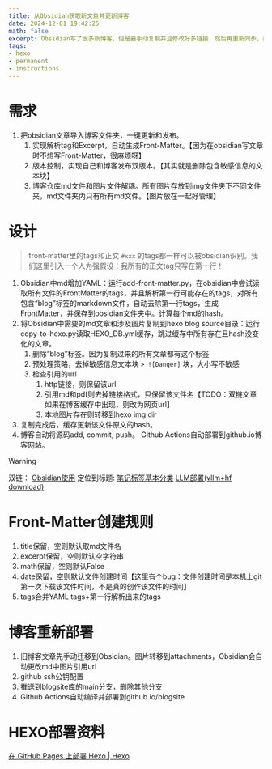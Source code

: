 ```yaml
---
title: 从Obsidian获取新文章并更新博客
date: 2024-12-01 19:42:25
math: false
excerpt: Obsidian写了很多新博客，但是要手动复制并且修改好多链接，然后再重新同步，好麻烦～不想写，那咋办？上代码！
tags:
- hexo
- permanent
- instructions
---
```


# 需求
1. 把obsidian文章导入博客文件夹，一键更新和发布。
	1. 实现解析tag和Excerpt，自动生成Front-Matter。【因为在obsidian写文章时不想写Front-Matter，很麻烦呀】
	2. 版本控制，实现自己和博客发布双版本。【其实就是删除包含敏感信息的文本块】
	3. 博客仓库md文件和图片文件解耦。所有图片存放到img文件夹下不同文件夹，md文件夹内只有所有md文件。【图片放在一起好管理】
# 设计
> front-matter里的tags和正文 `#xxx` 的tags都一样可以被obsidian识别。我们这里引入一个人为强假设：我所有的正文tag只写在第一行！

1. Obsidian中md增加YAML：运行add-front-matter.py，在obsidian中尝试读取所有文件的FrontMatter的tags，并且解析第一行可能存在的tags，对所有包含“blog”标签的markdown文件，自动去除第一行tags，生成FrontMatter，并保存到obsidian文件夹中。计算每个md的hash。
2. 将Obsidian中需要的md文章和涉及图片复制到hexo blog source目录：运行copy-to-hexo.py读取HEXO_DB.yml缓存，跳过缓存中所有存在且hash没变化的文章。
	1. 删除“blog”标签。因为复制过来的所有文章都有这个标签
	2. 预处理策略，去掉敏感信息文本块 `> ![Danger]` 块，大小写不敏感
	3. 检查引用的url
		1. http链接，则保留该url
		2. 引用md和pdf则去掉链接格式，只保留该文件名【TODO：双链文章如果在博客缓存中出现，则改为网页url】
		3. 本地图片存在则转移到hexo img dir
3. 复制完成后，缓存更新该文件原文的hash。
4. 博客自动将源码add, commit, push。 Github Actions自动部署到github.io博客网站。
> [!Warning] 
> 双链： [Obsidian使用](Obsidian使用.md)
> 定位到标题: [笔记标签基本分类](Obsidian使用.md#笔记标签基本分类)
> [LLM部署(vllm+hf download)](毕设/LLM部署(vllm+hf%20download).md)



# Front-Matter创建规则
1. title保留，空则默认取md文件名
2. excerpt保留，空则默认空字符串
3. math保留，空则默认False
4. date保留，空则默认文件创建时间【这里有个bug：文件创建时间是本机上git第一次下载该文件时间，不是真的创作该文件的时间】
5. tags合并YAML tags+第一行解析出来的tags
# 博客重新部署
1. 旧博客文章先手动迁移到Obsidian。图片转移到attachments，Obsidian会自动更改md中图片引用url
2. github ssh公钥配置
3. 推送到blogsite库的main分支，删除其他分支
4. Github Actions自动编译并部署到github.io/blogsite

# HEXO部署资料
[在 GitHub Pages 上部署 Hexo | Hexo](https://hexo.io/zh-cn/docs/github-pages)